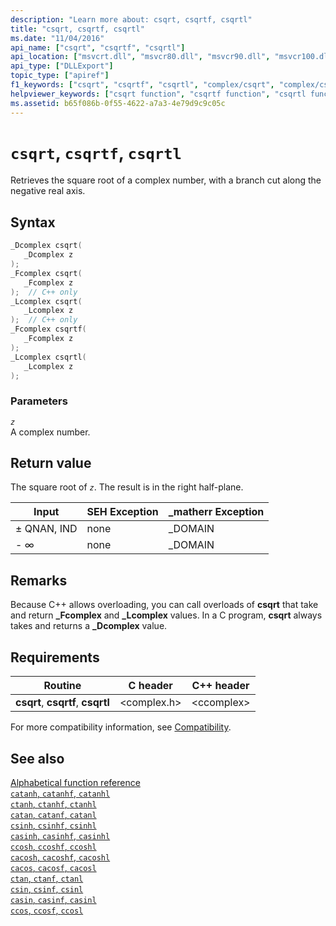 ```yaml
---
description: "Learn more about: csqrt, csqrtf, csqrtl"
title: "csqrt, csqrtf, csqrtl"
ms.date: "11/04/2016"
api_name: ["csqrt", "csqrtf", "csqrtl"]
api_location: ["msvcrt.dll", "msvcr80.dll", "msvcr90.dll", "msvcr100.dll", "msvcr100_clr0400.dll", "msvcr110.dll", "msvcr110_clr0400.dll", "msvcr120.dll", "msvcr120_clr0400.dll", "ucrtbase.dll", "api-ms-win-crt-math-l1-1-0.dll"]
api_type: ["DLLExport"]
topic_type: ["apiref"]
f1_keywords: ["csqrt", "csqrtf", "csqrtl", "complex/csqrt", "complex/csqrtf", "complex/csqrtl"]
helpviewer_keywords: ["csqrt function", "csqrtf function", "csqrtl function"]
ms.assetid: b65f086b-0f55-4622-a7a3-4e79d9c9c05c
---
```

# `csqrt`, `csqrtf`, `csqrtl`

Retrieves the square root of a complex number, with a branch cut along the negative real axis.

## Syntax

```C
_Dcomplex csqrt(
   _Dcomplex z
);
_Fcomplex csqrt(
   _Fcomplex z
);  // C++ only
_Lcomplex csqrt(
   _Lcomplex z
);  // C++ only
_Fcomplex csqrtf(
   _Fcomplex z
);
_Lcomplex csqrtl(
   _Lcomplex z
);
```

### Parameters

*`z`*\
A complex number.

## Return value

The square root of *`z`*. The result is in the right half-plane.

|Input|SEH Exception|**_matherr** Exception|
|-----------|-------------------|--------------------------|
|± QNAN, IND|none|_DOMAIN|
|- ∞|none|_DOMAIN|

## Remarks

Because C++ allows overloading, you can call overloads of **csqrt** that take and return **_Fcomplex** and **_Lcomplex** values. In a C program, **csqrt** always takes and returns a **_Dcomplex** value.

## Requirements

|Routine|C header|C++ header|
|-------------|--------------|------------------|
|**csqrt**,               **csqrtf**, **csqrtl**|\<complex.h>|\<ccomplex>|

For more compatibility information, see [Compatibility](../compatibility.md).

## See also

[Alphabetical function reference](crt-alphabetical-function-reference.md)\
[`catanh`, `catanhf`, `catanhl`](catanh-catanhf-catanhl.md)\
[`ctanh`, `ctanhf`, `ctanhl`](ctanh-ctanhf-ctanhl.md)\
[`catan`, `catanf`, `catanl`](catan-catanf-catanl.md)\
[`csinh`, `csinhf`, `csinhl`](csinh-csinhf-csinhl.md)\
[`casinh`, `casinhf`, `casinhl`](casinh-casinhf-casinhl.md)\
[`ccosh`, `ccoshf`, `ccoshl`](ccosh-ccoshf-ccoshl.md)\
[`cacosh`, `cacoshf`, `cacoshl`](cacosh-cacoshf-cacoshl.md)\
[`cacos`, `cacosf`, `cacosl`](cacos-cacosf-cacosl.md)\
[`ctan`, `ctanf`, `ctanl`](ctan-ctanf-ctanl.md)\
[`csin`, `csinf`, `csinl`](csin-csinf-csinl.md)\
[`casin`, `casinf`, `casinl`](casin-casinf-casinl.md)\
[`ccos`, `ccosf`, `ccosl`](ccos-ccosf-ccosl.md)
